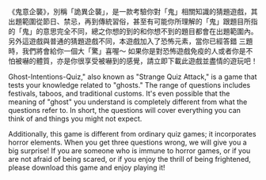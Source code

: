 《鬼意企襲》，別稱「詭異企襲」，是一款考驗你對「鬼」相關知識的猜題遊戲，其出題範圍從節日、禁忌，再到傳統習俗，甚至有可能你所理解的「鬼」跟題目所指的「鬼」的意思完全不同，總之你想的到的和你想不到的題目都會在出題範圍內。 
另外這遊戲與普通的猜題遊戲不同，本遊戲加入了恐怖元素，當你已經答錯
三題時，我們將會給你一個大「驚」喜喔～ 
如果你是對恐怖遊戲免疫的人或者你是不怕被嚇的體質，亦是你很享受被嚇到的感覺，請立即下載此遊戲並盡情的遊玩吧！

Ghost-Intentions-Quiz," also known as "Strange Quiz Attack," is a game that tests your knowledge related to "ghosts." The range of questions includes festivals, taboos, and traditional customs. It's even possible that the meaning of "ghost" you understand is completely different from what the questions refer to. In short, the questions will cover everything you can think of and things you might not expect.

Additionally, this game is different from ordinary quiz games; it incorporates horror elements. When you get three questions wrong, we will give you a big surprise! If you are someone who is immune to horror games, or if you are not afraid of being scared, or if you enjoy the thrill of being frightened, please download this game and enjoy playing it!
